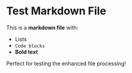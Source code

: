 # Test Markdown File

This is a **markdown file** with:
- Lists 
- `Code blocks`
- **Bold text**

Perfect for testing the enhanced file processing!
